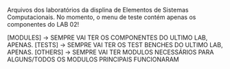 Arquivos dos laboratórios da displina de Elementos de Sistemas Computacionais. No momento, o menu de teste contém apenas os componentes do LAB 02!

[MODULES] -> SEMPRE VAI TER OS COMPONENTES DO ULTIMO LAB, APENAS.
[TESTS] -> SEMPRE VAI TER OS TEST BENCHES DO ULTIMO LAB, APENAS.
[OTHERS] -> SEMPRE VAI TER MODULOS NECESSÁRIOS PARA ALGUNS/TODOS OS MODULOS PRINCIPAIS FUNCIONARAM
